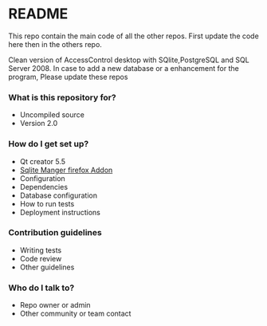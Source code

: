 # README #

This repo contain the main code of all the other repos. First update the code here then in the others repo.

Clean version of AccessControl desktop with SQlite,PostgreSQL and SQL Server 2008. In case to add a new database or a enhancement for the program, Please update these repos

### What is this repository for? ###

* Uncompiled source
* Version 2.0

### How do I get set up? ###

* Qt creator 5.5
* [Sqlite Manger firefox Addon](https://addons.mozilla.org/es/firefox/addon/sqlite-manager/)
* Configuration
* Dependencies
* Database configuration
* How to run tests
* Deployment instructions

### Contribution guidelines ###

* Writing tests
* Code review
* Other guidelines

### Who do I talk to? ###

* Repo owner or admin
* Other community or team contact